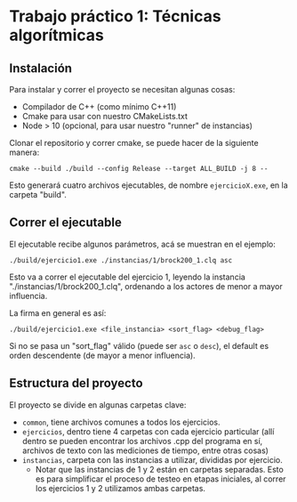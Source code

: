 # Trabajo práctico 1: Técnicas algorítmicas

## Instalación

Para instalar y correr el proyecto se necesitan algunas cosas:
- Compilador de C++ (como mínimo C++11)
- Cmake para usar con nuestro CMakeLists.txt
- Node > 10 (opcional, para usar nuestro "runner" de instancias)

Clonar el repositorio y correr cmake, se puede hacer de la siguiente manera:

```
cmake --build ./build --config Release --target ALL_BUILD -j 8 --
```

Esto generará cuatro archivos ejecutables, de nombre `ejercicioX.exe`, en la carpeta "build".

## Correr el ejecutable

El ejecutable recibe algunos parámetros, acá se muestran en el ejemplo:

```
./build/ejercicio1.exe ./instancias/1/brock200_1.clq asc
```

Esto va a correr el ejecutable del ejercicio 1, leyendo la instancia "./instancias/1/brock200_1.clq", ordenando a los actores de menor a mayor influencia. 

La firma en general es así:

```
./build/ejercicio1.exe <file_instancia> <sort_flag> <debug_flag>
```

Si no se pasa un "sort_flag" válido (puede ser `asc` o `desc`), el default es orden descendente (de mayor a menor influencia).

## Estructura del proyecto

El proyecto se divide en algunas carpetas clave:

- `common`, tiene archivos comunes a todos los ejercicios.
- `ejercicios`, dentro tiene 4 carpetas con cada ejercicio particular (allí dentro se pueden encontrar los archivos .cpp del programa en sí, archivos de texto con las mediciones de tiempo, entre otras cosas)
- `instancias`, carpeta con las instancias a utilizar, divididas por ejercicio.
  - Notar que las instancias de 1 y 2 están en carpetas separadas. Esto es para simplificar el proceso de testeo en etapas iniciales, al correr los ejercicios 1 y 2 utilizamos ambas carpetas.

